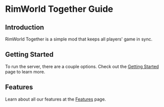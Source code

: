 # RimWorld Together Guide

## Introduction

RimWorld Together is a simple mod that keeps all players' game in sync.


## Getting Started

To run the server, there are a couple options. Check out the [Getting Started](./selfhosting/getting-started.md) page to learn more.

## Features

Learn about all our features at the [Features](./features) page.


